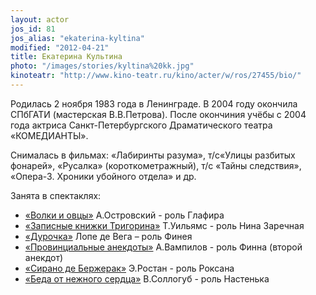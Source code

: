 ```yaml
---
layout: actor
jos_id: 81
jos_alias: "ekaterina-kyltina"
modified: "2012-04-21"
title: Екатерина Культина
photo: "/images/stories/kyltina%20kk.jpg"
kinoteatr: "http://www.kino-teatr.ru/kino/acter/w/ros/27455/bio/"
---
```


Родилась 2 ноября 1983 года в Ленинграде. В 2004 году окончила СПбГАТИ (мастерская В.В.Петрова). После окончиния учёбы с 2004 года актриса Санкт-Петербургского Драматического театра «КОМЕДИАНТЫ».

Снималась в фильмах: «Лабиринты разума», т/с«Улицы разбитых фонарей», «Русалка» (короткометражный), т/с «Тайны следствия», «Опера-3. Хроники убойного отдела» и др.

Занята в спектаклях:

- [«Волки и овцы»](42-volki-i-ovci.html) А.Островский - роль Глафира
- [«Записные книжки Тригорина»](72-trigorin.html) Т.Уильямс - роль Нина Заречная
- [«Дурочка»](44-dyrochka.html) Лопе де Вега – роль Финея
- [«Провинциальные анекдоты»](71-anekdoti.html) А.Вампилов - роль Финна (второй анекдот)
- [«Сирано де Бержерак»](60-sirano-de-bergerak.html) Э.Ростан - роль Роксана
- [«Беда от нежного сердца»](39-beda-ot-neghnogo-serdca.html) В.Соллогуб - роль Настенька